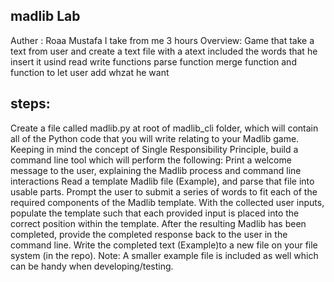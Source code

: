## madlib Lab
Auther : Roaa Mustafa
I take from me 3 hours 
 Overview:
 Game that take a text from user and create a text file with a atext included the words that he insert it 
 usind read write functions
 parse function
 merge function
 and function to let user add whzat he want 

 ## steps:
 Create a file called madlib.py at root of madlib_cli folder, which will contain all of the Python code that you will write relating to your Madlib game.
Keeping in mind the concept of Single Responsibility Principle, build a command line tool which will perform the following:
Print a welcome message to the user, explaining the Madlib process and command line interactions
Read a template Madlib file (Example), and parse that file into usable parts.
Prompt the user to submit a series of words to fit each of the required components of the Madlib template.
With the collected user inputs, populate the template such that each provided input is placed into the correct position within the template.
After the resulting Madlib has been completed, provide the completed response back to the user in the command line.
Write the completed text (Example)to a new file on your file system (in the repo).
Note: A smaller example file is included as well which can be handy when developing/testing.

